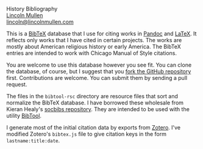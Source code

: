 History Bibliography  
[Lincoln Mullen][]  
[lincoln@lincolnmullen.com][]  

This is a [BibTeX][] database that I use for citing works in [Pandoc][]
and [LaTeX][]. It reflects only works that I have cited in certain
projects. The works are mostly about American religious history or early
America. The BibTeX entries are intended to work with Chicago Manual of
Style citations.

You are welcome to use this database however you see fit. You can clone
the database, of course, but I suggest that you [fork the GitHub
repository][] first. Contributions are welcome. You can submit them by
sending a pull request.

The files in the `bibtool-rsc` directory are resource files that sort
and normalize the BibTeX database. I have borrowed these wholesale from
Kieran Healy's [socbibs repository][]. They are intended to be used with
the utility [BibTool][].

I generate most of the initial citation data by exports from [Zotero][].
I've modified Zotero's `bibtex.js` file to give citation keys in the
form `lastname:title:date`.

  [Lincoln Mullen]: http://lincolnmullen.com
  [lincoln@lincolnmullen.com]: mailto:lincoln@lincolnmullen.com
  [BibTeX]: http://www.bibtex.org/
  [Pandoc]: http://johnmacfarlane.net/pandoc/
  [LaTeX]: http://www.latex-project.org/
  [fork the GitHub repository]: http://help.github.com/fork-a-repo/
  [socbibs repository]: https://github.com/kjhealy/socbibs
  [BibTool]: http://www.gerd-neugebauer.de/software/TeX/BibTool/index.en.html
  [Zotero]: http://zotero.org
